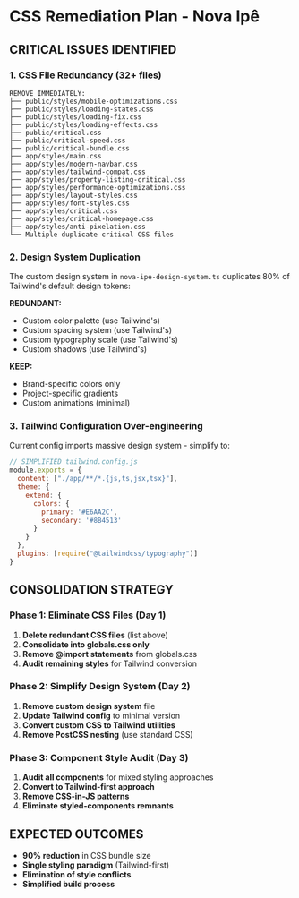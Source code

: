 # CSS Remediation Plan - Nova Ipê

## CRITICAL ISSUES IDENTIFIED

### 1. CSS File Redundancy (32+ files)
```
REMOVE IMMEDIATELY:
├── public/styles/mobile-optimizations.css
├── public/styles/loading-states.css  
├── public/styles/loading-fix.css
├── public/styles/loading-effects.css
├── public/critical.css
├── public/critical-speed.css
├── public/critical-bundle.css
├── app/styles/main.css
├── app/styles/modern-navbar.css
├── app/styles/tailwind-compat.css
├── app/styles/property-listing-critical.css
├── app/styles/performance-optimizations.css
├── app/styles/layout-styles.css
├── app/styles/font-styles.css
├── app/styles/critical.css
├── app/styles/critical-homepage.css
├── app/styles/anti-pixelation.css
└── Multiple duplicate critical CSS files
```

### 2. Design System Duplication
The custom design system in `nova-ipe-design-system.ts` duplicates 80% of Tailwind's default design tokens:

**REDUNDANT:**
- Custom color palette (use Tailwind's)
- Custom spacing system (use Tailwind's)
- Custom typography scale (use Tailwind's)
- Custom shadows (use Tailwind's)

**KEEP:**
- Brand-specific colors only
- Project-specific gradients
- Custom animations (minimal)

### 3. Tailwind Configuration Over-engineering
Current config imports massive design system - simplify to:

```javascript
// SIMPLIFIED tailwind.config.js
module.exports = {
  content: ["./app/**/*.{js,ts,jsx,tsx}"],
  theme: {
    extend: {
      colors: {
        primary: '#E6AA2C',
        secondary: '#8B4513'
      }
    }
  },
  plugins: [require("@tailwindcss/typography")]
}
```

## CONSOLIDATION STRATEGY

### Phase 1: Eliminate CSS Files (Day 1)
1. **Delete redundant CSS files** (list above)
2. **Consolidate into globals.css only**
3. **Remove @import statements** from globals.css
4. **Audit remaining styles** for Tailwind conversion

### Phase 2: Simplify Design System (Day 2)  
1. **Remove custom design system** file
2. **Update Tailwind config** to minimal version
3. **Convert custom CSS to Tailwind utilities**
4. **Remove PostCSS nesting** (use standard CSS)

### Phase 3: Component Style Audit (Day 3)
1. **Audit all components** for mixed styling approaches
2. **Convert to Tailwind-first approach**
3. **Remove CSS-in-JS patterns**
4. **Eliminate styled-components remnants**

## EXPECTED OUTCOMES
- **90% reduction** in CSS bundle size
- **Single styling paradigm** (Tailwind-first)
- **Elimination of style conflicts**
- **Simplified build process**
